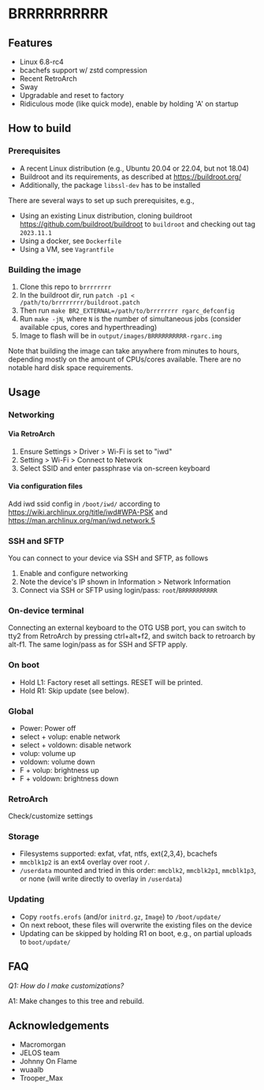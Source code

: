 # BRRRRRRRRRR

## Features

- Linux 6.8-rc4
- bcachefs support w/ zstd compression
- Recent RetroArch
- Sway
- Upgradable and reset to factory
- Ridiculous mode (like quick mode), enable by holding 'A' on startup

## How to build

### Prerequisites

- A recent Linux distribution (e.g., Ubuntu 20.04 or 22.04, but not 18.04)
- Buildroot and its requirements, as described at https://buildroot.org/
- Additionally, the package `libssl-dev` has to be installed

There are several ways to set up such prerequisites, e.g.,

- Using an existing Linux distribution, cloning buildroot https://github.com/buildroot/buildroot to `buildroot` and checking out tag `2023.11.1`
- Using a docker, see `Dockerfile`
- Using a VM, see `Vagrantfile`

### Building the image

1. Clone this repo to `brrrrrrrr`
2. In the buildroot dir, run `patch -p1 < /path/to/brrrrrrrr/buildroot.patch`
3. Then run `make BR2_EXTERNAL=/path/to/brrrrrrrr rgarc_defconfig`
4. Run `make -jN`, where `N` is the number of simultaneous jobs (consider available cpus, cores and hyperthreading)
5. Image to flash will be in `output/images/BRRRRRRRRRR-rgarc.img`

Note that building the image can take anywhere from minutes to hours, depending mostly on the
amount of CPUs/cores available. There are no notable hard disk space requirements.

## Usage

### Networking

#### Via RetroArch

1. Ensure Settings > Driver > Wi-Fi is set to "iwd"
2. Setting > Wi-Fi > Connect to Network
3. Select SSID and enter passphrase via on-screen keyboard

#### Via configuration files

Add iwd ssid config in `/boot/iwd/` according to 
https://wiki.archlinux.org/title/iwd#WPA-PSK and 
https://man.archlinux.org/man/iwd.network.5

### SSH and SFTP

You can connect to your device via SSH and SFTP, as follows
1. Enable and configure networking
2. Note the device's IP shown in Information > Network Information
3. Connect via SSH or SFTP using login/pass: `root`/`BRRRRRRRRRR`

### On-device terminal

Connecting an external keyboard to the OTG USB port, you can switch to tty2 from RetroArch by
pressing ctrl+alt+f2, and switch back to retroarch by alt-f1. The same login/pass as for SSH and SFTP apply.

### On boot

- Hold L1:            Factory reset all settings. RESET will be printed.
- Hold R1:            Skip update (see below).

### Global

- Power:              Power off
- select + volup:     enable network
- select + voldown:   disable network
- volup:              volume up
- voldown:            volume down
- F + volup:          brightness up
- F + voldown:        brightness down

### RetroArch

Check/customize settings

### Storage

- Filesystems supported: exfat, vfat, ntfs, ext{2,3,4}, bcachefs
- `mmcblk1p2` is an ext4 overlay over root `/`.
- `/userdata` mounted and tried in this order: `mmcblk2`, `mmcblk2p1`, `mmcblk1p3`, or none (will
  write directly to overlay in `/userdata`)

### Updating

- Copy `rootfs.erofs` (and/or `initrd.gz`, `Image`) to `/boot/update/`
- On next reboot, these files will overwrite the existing files on the device
- Updating can be skipped by holding R1 on boot, e.g., on partial uploads to `boot/update/`

## FAQ

*Q1: How do I make customizations?*

A1: Make changes to this tree and rebuild.

## Acknowledgements

- Macromorgan
- JELOS team
- Johnny On Flame
- wuaalb
- Trooper\_Max
